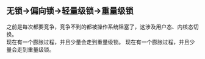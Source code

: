 
## 无锁->偏向锁->轻量级锁->重量级锁

之前是每次都要竞争，竞争不到的都被操作系统阻塞了，这涉及用户态、内核态切换。  
现在有一个膨胀过程，并且少量会走到重量级锁。
现在有一个膨胀过程，并且少量会走到重量级锁。

